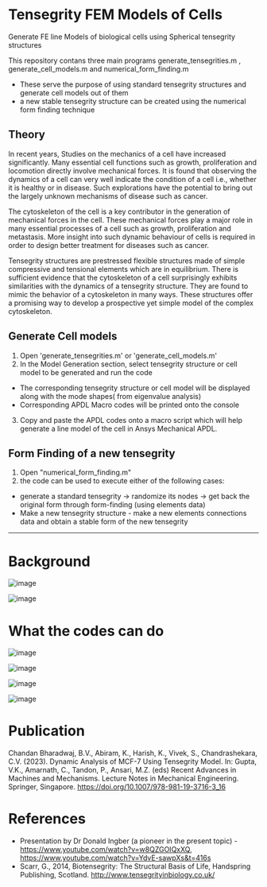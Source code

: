 # Tensegrity FEM Models of Cells
 Generate FE line Models of biological cells using Spherical tensegrity structures

This repository contans three main programs
generate_tensegrities.m ,
generate_cell_models.m and
numerical_form_finding.m

- These serve the purpose of using standard tensegrity structures and generate cell models out of them
- a new stable tensegrity structure can be created using the numerical form finding technique

## Theory

In recent years, Studies on the mechanics of a cell have increased significantly. Many essential cell functions such as growth, proliferation and locomotion directly involve mechanical forces. It is found that observing the dynamics of a cell can very well indicate the condition of a cell i.e., whether it is healthy or in disease. Such explorations have the potential to bring out the largely unknown mechanisms of disease such as cancer.

The cytoskeleton of the cell is a key contributor in the generation of mechanical forces in the cell. These mechanical forces play a major role in many essential processes of a cell such as growth, proliferation and metastasis. More insight into such dynamic behaviour of cells is required in order to design better treatment for diseases such as cancer. 

Tensegrity structures are prestressed flexible structures made of simple compressive and tensional elements which are in equilibrium. There is sufficient evidence that the cytoskeleton of a cell surprisingly exhibits similarities with the dynamics of a tensegrity structure. They are found to mimic the behavior of a cytoskeleton in many ways. These structures offer a promising way to develop a prospective yet simple model of the complex cytoskeleton.

## Generate Cell models

1)  Open 'generate_tensegrities.m' or 'generate_cell_models.m'
2) In the Model Generation section,  select tensegrity structure or cell model to be generated and run the code
  -  The corresponding tensegrity structure or cell model will be displayed along with the mode shapes( from eigenvalue analysis)
  -  Corresponding APDL Macro codes will be printed onto the console 
3) Copy and paste the APDL codes onto a macro script which will help generate a line model of the cell in Ansys Mechanical APDL.

## Form Finding of a new tensegrity

1) Open "numerical_form_finding.m" 
2) the code can be used to execute either of the following cases:
 - generate a standard tensegrity -> randomize its nodes -> get back the original form through form-finding (using elements data)
 - Make a new tensegrity structure - make a new elements connections data and obtain a stable form of the new tensegrity
 ---
# Background

![image](https://user-images.githubusercontent.com/85007096/124547046-2cc4b580-de49-11eb-97ec-1a5394f9e995.png)

![image](https://user-images.githubusercontent.com/85007096/124067339-e261c400-da57-11eb-8399-e669bf87f85d.png)

# What the codes can do 

![image](https://user-images.githubusercontent.com/85007096/124066892-12f52e00-da57-11eb-9d22-ed7def0b5f9d.png)

![image](https://user-images.githubusercontent.com/85007096/125106739-9d93f800-e0fd-11eb-8494-d62afef09d8b.png)

![image](https://user-images.githubusercontent.com/85007096/124066900-1688b500-da57-11eb-9e8e-dfc756416e5a.png)

![image](https://user-images.githubusercontent.com/85007096/124073811-29ec4e00-da60-11eb-820d-3bd55df8c65d.png)

# Publication
Chandan Bharadwaj, B.V., Abiram, K., Harish, K., Vivek, S., Chandrashekara, C.V. (2023). Dynamic Analysis of MCF-7 Using Tensegrity Model. In: Gupta, V.K., Amarnath, C., Tandon, P., Ansari, M.Z. (eds) Recent Advances in Machines and Mechanisms. Lecture Notes in Mechanical Engineering. Springer, Singapore. https://doi.org/10.1007/978-981-19-3716-3_16

# References 
- Presentation by Dr Donald Ingber (a pioneer in the present topic) - https://www.youtube.com/watch?v=w8QZGOIQxXQ, https://www.youtube.com/watch?v=YdvE-sawpXs&t=416s
- Scarr, G., 2014, Biotensegrity: The Structural Basis of Life, Handspring Publishing, Scotland. http://www.tensegrityinbiology.co.uk/ 
